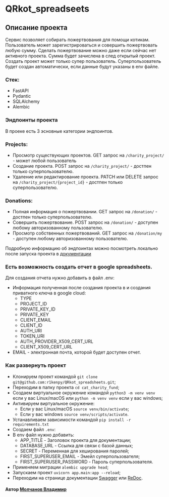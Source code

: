 # QRkot_spreadseets


## Описание проекта
Сервис позволяет собирать пожертвования для помощи котикам.
Пользователь может зарегистрироваться и совершить пожертвовать любую сумму. 
Сделать пожертвование можно даже если сейчас нет активного проекта. Сумма будет зачислена в след открытый проект.
Создать проект может только супер пользователь.
Суперпользователь будет создан автоматически, если данные будут указаны в env файле.

### Стек:
- FastAPI
- Pydantic
- SQLAlchemy
- Alembic

### Эндпоинты проекта

В проеке есть 3 эсновные категории эндпоинтов.

### Projects:

- Просмотр существующих проектов. GET запрос на `/charity_project/` - может любой пользователь
- Создание проекта. POST запрос на `/charity_project/` - достпен только суперпользователю.
- Удаление или редактирование проекта. PATCH или DELETE запрос на  `/charity_project/{project_id}` - достпен только суперпользователю.

### Donations:
- Полная информация о пожертвовании. GET запрос на `/donation/` - достпен только суперпользователю.
- Совершить пожертвование. POST запрос на `/donation/` - доступен любому авторизованному пользователю.
- Просмотр собственных пожертвований. GET запрос на `/donation/my` - доступен любому авторизованному пользователю.

Подробную информацию об эндпоинтах можно посмотреть локально после запуска проекта в [документации](http://127.0.0.1:8000/docs#/)

### Есть возможность создать отчет в google spreadsheets.
Для создания отчета нужно добавить в файл .env:
- Информация полученная после создания проекта в и создания приватного ключа в google cloud:
  - TYPE
  - PROJECT_ID
  - PRIVATE_KEY_ID
  - PRIVATE_KEY
  - CLIENT_EMAIL
  - CLIENT_ID
  - AUTH_URI
  - TOKEN_URI
  - AUTH_PROVIDER_X509_CERT_URL
  - CLIENT_X509_CERT_URL
- EMAIL - электронная почта, которой будет доступен отчет.


### Как развернуть проект

- Клонируем проект командой `git clone git@github.com:r1kenpy/QRkot_spreadsheets.git`;
- Переходим в папку проекта `cd cat_charity_fund`;
- Создаем виртуальное окружение командой `python3 -m venv venv` если у вас Linux/macOS или `python -m venv venv` если у вас windows;
- Активируем виртуальное окружение:
  - Если у вас Linux/macOS `source venv/bin/activate`;
  - Если у вас windows `source venv/scripts/activate`.
- Устанавливаем зависимости командой `pip install -r requirements.txt`
- Создаем файл `.env`:
- В env файл нужно добавить: 
  - APP_TITLE - Заголовок проекта для документации;
  - DATABASE_URL - Ссылка для связи с базой данных;
  - SECRET - Переменная для хеширования паролей;
  - FIRST_SUPERUSER_EMAIL - Эмейл суперпользователя;
  - FIRST_SUPERUSER_PASSWORD - Пароль суперпользователя.
- Применяем миграции `alembic upgrade head`;
- Запускаем проект `uvicorn app.main:app --reload`;
- Переходим на странице документации [Swagger](http://127.0.0.1:8000/docs#/) или [ReDoc](http://127.0.0.1:8000/redoc).

#### Автор [Молчанов Владимир](https://t.me/r1ken0)